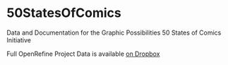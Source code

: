 # 50StatesOfComics
Data and Documentation for the Graphic Possibilities 50 States of Comics Initiative

Full OpenRefine Project Data is available [on Dropbox](https://www.dropbox.com/scl/fi/6webs8ckeixlxel5znksa/Get-Started-with-Dropbox.pdf?rlkey=ksnt1i5bx2568ext6jsnosk5o&st=zfb8nhr8&dl=0)

